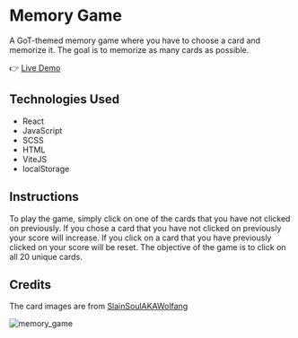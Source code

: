 # Memory Game

A GoT-themed memory game where you have to choose a card and memorize it. The goal is to memorize as many cards as possible.

:point_right: [Live Demo](https://rimasem.github.io/memory-game/)

## Technologies Used
- React
- JavaScript
- SCSS
- HTML
- ViteJS
- localStorage

## Instructions
To play the game, simply click on one of the cards that you have not clicked on previously. If you chose a card that you have not clicked on previously your score will increase. If you click on a card that you have previously clicked on your score will be reset. The objective of the game is to click on all 20 unique cards.

## Credits 
The card images are from [SlainSoulAKAWolfang](https://br.pinterest.com/SlainsoulAKAWolfang/game-of-thrones-all-houses/)

![memory_game](https://user-images.githubusercontent.com/98835134/218689846-f3b17596-84d6-4b61-baf1-15c538eb88f5.png)
